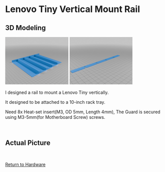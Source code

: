 # Lenovo Tiny Vertical Mount Rail



## 3D Modeling

<img src="https://raw.githubusercontent.com/gitryk/homelab/main/Images/Hardware/Rail-01.png" width="40%" height="40%"> <img src="https://raw.githubusercontent.com/gitryk/homelab/main/Images/Hardware/Rail-02.png" width="40%" height="40%">

I designed a rail to mount a Lenovo Tiny vertically.

It designed to be attached to a 10-inch rack tray.

Need 8x Heat-set insert(M3, OD 5mm, Length 4mm), The Guard is secured using M3-5mm(for Motherboard Screw) screws.

&nbsp;

## Actual Picture

&nbsp;
&nbsp;

[Return to Hardware](https://github.com/gitryk/homelab/tree/main/Hardware)
